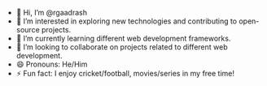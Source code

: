 - 👋 Hi, I’m @rgaadrash
- 👀 I’m interested in exploring new technologies and contributing to open-source projects.
- 🌱 I’m currently learning different web development frameworks.
- 💞️ I’m looking to collaborate on projects related to different web development.
- 😄 Pronouns: He/Him
- ⚡ Fun fact: I enjoy cricket/football, movies/series in my free time!

<!---
rgaadrash/rgaadrash is a ✨ special ✨ repository because its `README.md` (this file) appears on your GitHub profile.
You can click the Preview link to take a look at your changes.
--->
